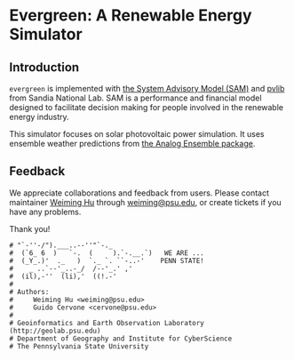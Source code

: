 # Evergreen: A Renewable Energy Simulator

## Introduction

`evergreen` is implemented with [the System Advisory Model (SAM)](https://sam.nrel.gov/) and [pvlib](https://pvlib-python.readthedocs.io/en/stable/) from Sandia National Lab. SAM is a performance and financial model designed to facilitate decision making for people involved in the renewable energy industry.

This simulator focuses on solar photovoltaic power simulation. It uses ensemble weather predictions from [the Analog Ensemble package](https://weiming-hu.github.io/AnalogsEnsemble/).

## Feedback

We appreciate collaborations and feedback from users. Please contact maintainer [Weiming Hu](http://weiming.ddns.net) through [weiming@psu.edu](weiming@psu.edu), or create tickets if you have any problems.

Thank you!

```
# "`-''-/").___..--''"`-._
#  (`6_ 6  )   `-.  (     ).`-.__.`)   WE ARE ...
#  (_Y_.)'  ._   )  `._ `. ``-..-'    PENN STATE!
#    _ ..`--'_..-_/  /--'_.' ,'
#  (il),-''  (li),'  ((!.-'
# 
# Authors: 
#     Weiming Hu <weiming@psu.edu>
#     Guido Cervone <cervone@psu.edu>
#
# Geoinformatics and Earth Observation Laboratory (http://geolab.psu.edu)
# Department of Geography and Institute for CyberScience
# The Pennsylvania State University
```
